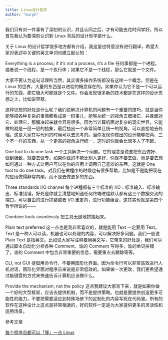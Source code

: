 ```yaml
---
title: Linux设计哲学
author: "murph"
---
```


我们只有对一件事有了深刻的认识，并且认同之后，才有可能去花时间学好。所以首先我认为要深刻认识到 Linux 背后的设计哲学是什么。

<!-- more -->

关于 Linux 的设计哲学很多地方都有介绍，我这里也特意没有进行翻译，希望大家对表述中关键的英文单词也建立起认知：

Everything is a process; if it’s not a process, it’s a file
任何事都是一个进程，或者说一个线程，是一个执行体；如果它不是一个线程，那么它就是一个文件。

大家不要认为这句话理所当然，其实很多操作系统都没有这样一个概念，但是在 Linux 的世界，大量的东西是以进程的概念存在的。如果你认为它不是一个可以运行的东西，那它极大可能就是个文件。你会发现很多新的技术都是在这样的设计思想之上，比如说容器。

这种思想的好处是什么呢？我们说解决计算机的问题有一个重要的技巧，就是当你能够把各种复杂的事情都看成是一码事儿，能够从统一的视角去概括它，并且面对它、处理它，那解决起来就会容易很多。因为当计算机面对复杂的现实世界，它能做的就是一层一层的抽象，最后抽出一个非常简单且统一的视角，可以直接地去处理。这是大家在写代码的时候可以去思考的。当你发现你做出的设计能够把两、三个不一样的东西，从一个更高的视角进行统一，这时的你就会比很多人了不起。

One tool to do one task
一个工具解决一个问题。它的理念是说要把东西做好、做到极致，就要去做专。如果你做的不能比别人更好，你就不要去做，而是要去想如何通过一种方式让用户可以在你的应用上调用自己喜欢的东西，这就是 One tool to do one task。对我们在做程序的时候也有很多帮助，比如是不是能把现在的应用做得非常内聚，而不是去做更多的东西。

Three standards I/O channel
每个进程都有三个标准的 I/O：标准输入、标准输出、标准错误，好处是你就会清楚地知道任何终端进程默认都有这三个数据交流的端口，可以自由的进行拼装或者 I/O 重定向，进行功能组合，这其实也就是第四个哲学所说的——

Combine tools seamlessly
把工具无缝地拼接起来。

Plain text preferred
这一点也是我非常喜欢的，就是能用 Text 一定要用 Text。Text 是一种人可以读，机器也可以处理的内容，可以解决好多问题。我们一般说 Plain Text 是指英文。比如说大家写注释要用英文写，它带来的好处是，我们可以通过脚本自动化分析各种 Comment，谁的 Comment 写得多，谁的单词拼错了，谁的 Comment 中包含非常重要的信息，需要重点去跟踪等等。

CLI, not GUI
提倡用命令行，不要用图形化界面。因为命令行可以非常高效进行人机对话，图形化界面对程序员来说是非常低效的。如果做一次更改，我们更希望通过敲键盘的方式来快速告诉计算机应该做什么。

Provide the mechanism, not the policy
这点我建议大家背下来，就是如果你做一个好的大型框架，应该去提供机制，而不是提供策略。也就是要提供创造更多可能性的能力，不要把需要适应到特殊场景下的定制化的内容写死在代码里。所有的软件在这种设计上这点是非常相通的，好的软件一定是为大家提供更多的灵活性和适用场景。

参考文章

[每个程序员都可以「懂」一点 Linux](https://my.oschina.net/u/4084220/blog/3088972?p=2)